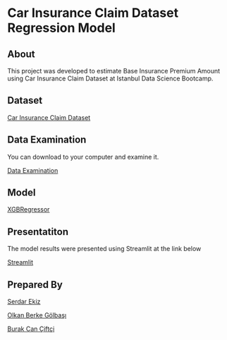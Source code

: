 # Car Insurance Claim Dataset Regression Model

## About
This project was developed to estimate Base Insurance Premium Amount using Car Insurance Claim Dataset at Istanbul Data Science Bootcamp.

## Dataset
[Car Insurance Claim Dataset](https://www.kaggle.com/datasets/xiaomengsun/car-insurance-claim-data)

## Data Examination
You can download to your computer and examine it.

[Data Examination](Data_Profiling_v1.html)

## Model
[XGBRegressor](https://machinelearningmastery.com/xgboost-for-regression/)

## Presentatiton
The model results were presented using Streamlit at the link below

[Streamlit](https://serdarekiz-car-insuran-basic-insurance-premium-streamlit-kea4q2.streamlit.app/)

## Prepared By
[Serdar Ekiz](https://github.com/serdarekiz)

[Olkan Berke Gölbaşı](https://github.com/OlkanBerke)

[Burak Can Çiftçi](https://github.com/Gundulfn)
